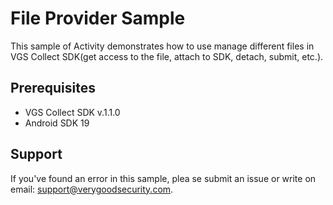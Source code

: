 # File Provider Sample

This sample of Activity demonstrates how to use manage different files in VGS Collect SDK(get access to the file, attach to SDK, detach, submit, etc.).

## Prerequisites

- VGS Collect SDK v.1.1.0
- Android SDK 19

## Support

If you've found an error in this sample, plea   se submit an issue or write on email: support@verygoodsecurity.com.